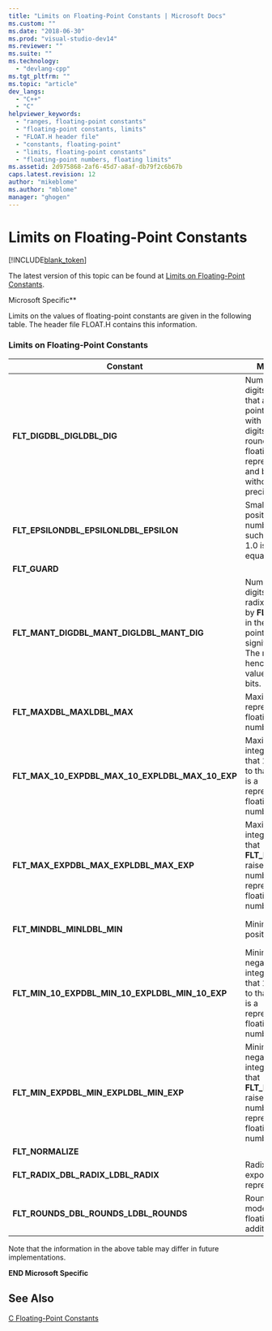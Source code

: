```yaml
---
title: "Limits on Floating-Point Constants | Microsoft Docs"
ms.custom: ""
ms.date: "2018-06-30"
ms.prod: "visual-studio-dev14"
ms.reviewer: ""
ms.suite: ""
ms.technology: 
  - "devlang-cpp"
ms.tgt_pltfrm: ""
ms.topic: "article"
dev_langs: 
  - "C++"
  - "C"
helpviewer_keywords: 
  - "ranges, floating-point constants"
  - "floating-point constants, limits"
  - "FLOAT.H header file"
  - "constants, floating-point"
  - "limits, floating-point constants"
  - "floating-point numbers, floating limits"
ms.assetid: 2d975868-2af6-45d7-a8af-db79f2c6b67b
caps.latest.revision: 12
author: "mikeblome"
ms.author: "mblome"
manager: "ghogen"
---
```

# Limits on Floating-Point Constants
[!INCLUDE[blank_token](../includes/blank-token.md)]

The latest version of this topic can be found at [Limits on Floating-Point Constants](https://docs.microsoft.com/cpp/c-language/limits-on-floating-point-constants).  
  
Microsoft Specific**  
  
 Limits on the values of floating-point constants are given in the following table. The header file FLOAT.H contains this information.  
  
### Limits on Floating-Point Constants  
  
|Constant|Meaning|Value|  
|--------------|-------------|-----------|  
|**FLT_DIGDBL_DIGLDBL_DIG**|Number of digits, *q*, such that a floating-point number with *q* decimal digits can be rounded into a floating-point representation and back without loss of precision.|6 15 15|  
|**FLT_EPSILONDBL_EPSILONLDBL_EPSILON**|Smallest positive number *x*, such that *x* + 1.0 is not equal to 1.0|1.192092896e–07F 2.2204460492503131e–016 2.2204460492503131e–016|  
|**FLT_GUARD**||0|  
|**FLT_MANT_DIGDBL_MANT_DIGLDBL_MANT_DIG**|Number of digits in the radix specified by **FLT_RADIX** in the floating-point significand. The radix is 2; hence these values specify bits.|24 53 53|  
|**FLT_MAXDBL_MAXLDBL_MAX**|Maximum representable floating-point number.|3.402823466e+38F 1.7976931348623158e+308 1.7976931348623158e+308|  
|**FLT_MAX_10_EXPDBL_MAX_10_EXPLDBL_MAX_10_EXP**|Maximum integer such that 10 raised to that number is a representable floating-point number.|38 308 308|  
|**FLT_MAX_EXPDBL_MAX_EXPLDBL_MAX_EXP**|Maximum integer such that **FLT_RADIX** raised to that number is a representable floating-point number.|128 1024 1024|  
|**FLT_MINDBL_MINLDBL_MIN**|Minimum positive value.|1.175494351e–38F 2.2250738585072014e–308 2.2250738585072014e–308|  
|**FLT_MIN_10_EXPDBL_MIN_10_EXPLDBL_MIN_10_EXP**|Minimum negative integer such that 10 raised to that number is a representable floating-point number.|–37<br /><br /> –307<br /><br /> –307|  
|**FLT_MIN_EXPDBL_MIN_EXPLDBL_MIN_EXP**|Minimum negative integer such that **FLT_RADIX** raised to that number is a representable floating-point number.|–125<br /><br /> –1021<br /><br /> –1021|  
|**FLT_NORMALIZE**||0|  
|**FLT_RADIX_DBL_RADIX_LDBL_RADIX**|Radix of exponent representation.|2 2 2|  
|**FLT_ROUNDS_DBL_ROUNDS_LDBL_ROUNDS**|Rounding mode for floating-point addition.|1 (near) 1 (near) 1 (near)|  
  
 Note that the information in the above table may differ in future implementations.  
  
 **END Microsoft Specific**  
  
## See Also  
 [C Floating-Point Constants](../c-language/c-floating-point-constants.md)






